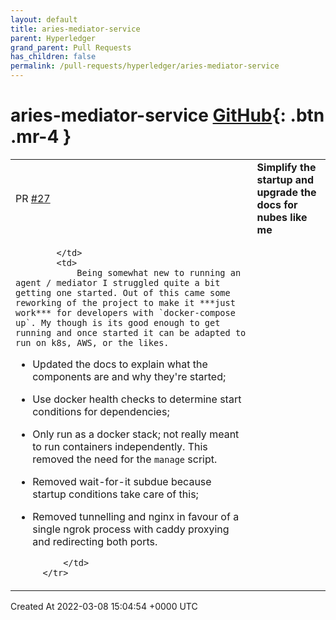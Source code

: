 ```yaml
---
layout: default
title: aries-mediator-service
parent: Hyperledger
grand_parent: Pull Requests
has_children: false
permalink: /pull-requests/hyperledger/aries-mediator-service
---
```


# aries-mediator-service <span class="fs-3 right-align">[GitHub](https://github.com/hyperledger/aries-mediator-service){: .btn .mr-4 }</span>


<div>
    <table>
        <tr>
            <td>
                PR <a href="https://github.com/hyperledger/aries-mediator-service/pull/27" class=".btn">#27</a>
            </td>
            <td>
                <b>
                    Simplify the startup and upgrade the docs for nubes like me
                </b>
            </td>
        </tr>
        <tr>
            <td>
                
            </td>
            <td>
                Being somewhat new to running an agent / mediator I struggled quite a bit getting one started. Out of this came some reworking of the project to make it ***just work*** for developers with `docker-compose up`. My though is its good enough to get running and once started it can be adapted to run on k8s, AWS, or the likes.

- Updated the docs to explain what the components are and why they're started;
- Use docker health checks to determine start conditions for dependencies;
- Only run as a docker stack; not really meant to run containers independently. This removed the need for the `manage` script.
- Removed wait-for-it subdue because startup conditions take care of this;
- Removed tunnelling and nginx in favour of a single ngrok process with caddy proxying and redirecting both ports.

            </td>
        </tr>
    </table>
    <div class="right-align">
        Created At 2022-03-08 15:04:54 +0000 UTC
    </div>
</div>

